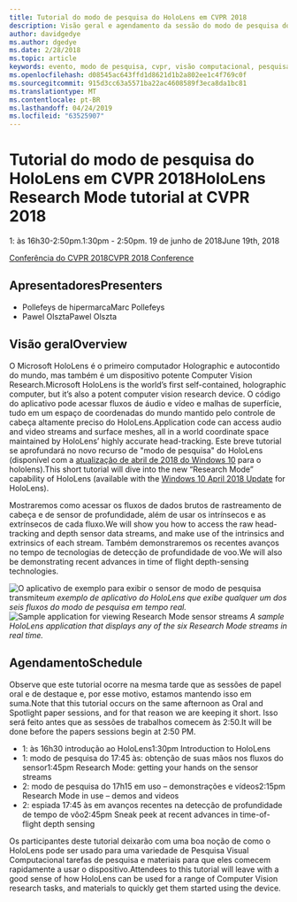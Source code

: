 ```yaml
---
title: Tutorial do modo de pesquisa do HoloLens em CVPR 2018
description: Visão geral e agendamento da sessão do modo de pesquisa do HoloLens, a ser entregue na conferência do CVPR em 19 de junho de 2018.
author: davidgedye
ms.author: dgedye
ms.date: 2/28/2018
ms.topic: article
keywords: evento, modo de pesquisa, cvpr, visão computacional, pesquisa, HoloLens
ms.openlocfilehash: d08545ac643ffd1d8621d1b2a802ee1c4f769c0f
ms.sourcegitcommit: 915d3cc63a5571ba22ac4608589f3eca8da1bc81
ms.translationtype: MT
ms.contentlocale: pt-BR
ms.lasthandoff: 04/24/2019
ms.locfileid: "63525907"
---
```

# <a name="hololens-research-mode-tutorial-at-cvpr-2018"></a><span data-ttu-id="e87bd-104">Tutorial do modo de pesquisa do HoloLens em CVPR 2018</span><span class="sxs-lookup"><span data-stu-id="e87bd-104">HoloLens Research Mode tutorial at CVPR 2018</span></span>
<span data-ttu-id="e87bd-105">1: às 16h30-2:50pm.</span><span class="sxs-lookup"><span data-stu-id="e87bd-105">1:30pm - 2:50pm.</span></span> <span data-ttu-id="e87bd-106">19 de junho de 2018</span><span class="sxs-lookup"><span data-stu-id="e87bd-106">June 19th, 2018</span></span>

[<span data-ttu-id="e87bd-107">Conferência do CVPR 2018</span><span class="sxs-lookup"><span data-stu-id="e87bd-107">CVPR 2018 Conference</span></span>](http://cvpr2018.thecvf.com/)

## <a name="presenters"></a><span data-ttu-id="e87bd-108">Apresentadores</span><span class="sxs-lookup"><span data-stu-id="e87bd-108">Presenters</span></span>
* <span data-ttu-id="e87bd-109">Pollefeys de hipermarca</span><span class="sxs-lookup"><span data-stu-id="e87bd-109">Marc Pollefeys</span></span>
* <span data-ttu-id="e87bd-110">Pawel Olszta</span><span class="sxs-lookup"><span data-stu-id="e87bd-110">Pawel Olszta</span></span>

## <a name="overview"></a><span data-ttu-id="e87bd-111">Visão geral</span><span class="sxs-lookup"><span data-stu-id="e87bd-111">Overview</span></span>
<span data-ttu-id="e87bd-112">O Microsoft HoloLens é o primeiro computador Holographic e autocontido do mundo, mas também é um dispositivo potente Computer Vision Research.</span><span class="sxs-lookup"><span data-stu-id="e87bd-112">Microsoft HoloLens is the world’s first self-contained, holographic computer, but it’s also a potent computer vision research device.</span></span>
<span data-ttu-id="e87bd-113">O código do aplicativo pode acessar fluxos de áudio e vídeo e malhas de superfície, tudo em um espaço de coordenadas do mundo mantido pelo controle de cabeça altamente preciso do HoloLens.</span><span class="sxs-lookup"><span data-stu-id="e87bd-113">Application code can access audio and video streams and surface meshes, all in a world coordinate space maintained by HoloLens’ highly accurate head-tracking.</span></span> <span data-ttu-id="e87bd-114">Este breve tutorial se aprofundará no novo recurso de "modo de pesquisa" do HoloLens (disponível com a [atualização de abril de 2018 do Windows 10](release-notes-april-2018.md) para o hololens).</span><span class="sxs-lookup"><span data-stu-id="e87bd-114">This short tutorial will dive into the new “Research Mode” capability of HoloLens (available with the [Windows 10 April 2018 Update](release-notes-april-2018.md) for HoloLens).</span></span>

<span data-ttu-id="e87bd-115">Mostraremos como acessar os fluxos de dados brutos de rastreamento de cabeça e de sensor de profundidade, além de usar os intrínsecos e as extrínsecos de cada fluxo.</span><span class="sxs-lookup"><span data-stu-id="e87bd-115">We will show you how to access the raw head-tracking and depth sensor data streams, and make use of the intrinsics and extrinsics of each stream.</span></span>  <span data-ttu-id="e87bd-116">Também demonstraremos os recentes avanços no tempo de tecnologias de detecção de profundidade de voo.</span><span class="sxs-lookup"><span data-stu-id="e87bd-116">We will also be demonstrating recent advances in time of flight depth-sensing technologies.</span></span>

<span data-ttu-id="e87bd-117">![O aplicativo de exemplo para exibir o sensor](images/sensor-stream-viewer.jpg)
de modo de pesquisa transmite*um exemplo de aplicativo do HoloLens que exibe qualquer um dos seis fluxos do modo de pesquisa em tempo real.*</span><span class="sxs-lookup"><span data-stu-id="e87bd-117">![Sample application for viewing Research Mode sensor streams](images/sensor-stream-viewer.jpg)
*A sample HoloLens application that displays any of the six Research Mode streams in real time.*</span></span>

## <a name="schedule"></a><span data-ttu-id="e87bd-118">Agendamento</span><span class="sxs-lookup"><span data-stu-id="e87bd-118">Schedule</span></span>
<span data-ttu-id="e87bd-119">Observe que este tutorial ocorre na mesma tarde que as sessões de papel oral e de destaque e, por esse motivo, estamos mantendo isso em suma.</span><span class="sxs-lookup"><span data-stu-id="e87bd-119">Note that this tutorial occurs on the same afternoon as Oral and Spotlight paper sessions, and for that reason we are keeping it short.</span></span>
<span data-ttu-id="e87bd-120">Isso será feito antes que as sessões de trabalhos comecem às 2:50.</span><span class="sxs-lookup"><span data-stu-id="e87bd-120">It will be done before the papers sessions begin at 2:50 PM.</span></span>

- <span data-ttu-id="e87bd-121">1: às 16h30 introdução ao HoloLens</span><span class="sxs-lookup"><span data-stu-id="e87bd-121">1:30pm   Introduction to HoloLens</span></span> 
- <span data-ttu-id="e87bd-122">1: modo de pesquisa do 17:45 às: obtenção de suas mãos nos fluxos do sensor</span><span class="sxs-lookup"><span data-stu-id="e87bd-122">1:45pm   Research Mode: getting your hands on the sensor streams</span></span> 
- <span data-ttu-id="e87bd-123">2: modo de pesquisa do 17h15 em uso – demonstrações e vídeos</span><span class="sxs-lookup"><span data-stu-id="e87bd-123">2:15pm   Research Mode in use – demos and videos</span></span> 
- <span data-ttu-id="e87bd-124">2: espiada 17:45 às em avanços recentes na detecção de profundidade de tempo de vôo</span><span class="sxs-lookup"><span data-stu-id="e87bd-124">2:45pm   Sneak peek at recent advances in time-of-flight depth sensing</span></span> 

<span data-ttu-id="e87bd-125">Os participantes deste tutorial deixarão com uma boa noção de como o HoloLens pode ser usado para uma variedade de Pesquisa Visual Computacional tarefas de pesquisa e materiais para que eles comecem rapidamente a usar o dispositivo.</span><span class="sxs-lookup"><span data-stu-id="e87bd-125">Attendees to this tutorial will leave with a good sense of how HoloLens can be used for a range of Computer Vision research tasks, and materials to quickly get them started using the device.</span></span>
